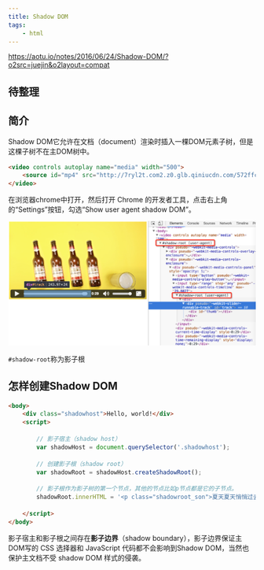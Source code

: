 ```yaml
---
title: Shadow DOM
tags:
    - html
---
```


<https://aotu.io/notes/2016/06/24/Shadow-DOM/?o2src=juejin&o2layout=compat>

## 待整理

## 简介

Shadow DOM它允许在文档（document）渲染时插入一棵DOM元素子树，但是这棵子树不在主DOM树中。

```html
<video controls autoplay name="media" width="500">
    <source id="mp4" src="http://7ryl2t.com2.z0.glb.qiniucdn.com/572ffc37a2e5a.mp4" type="video/mp4">
</video>
```

在浏览器chrome中打开，然后打开 Chrome 的开发者工具，点击右上角的“Settings”按钮，勾选“Show user agent shadow DOM”。

![avatar](.\res\1.png)

`#shadow-root`称为影子根

## 怎样创建Shadow DOM

```html
<body>
    <div class="shadowhost">Hello, world!</div>
    <script>

        // 影子宿主（shadow host）
        var shadowHost = document.querySelector('.shadowhost');

        // 创建影子根（shadow root）
        var shadowRoot = shadowHost.createShadowRoot();

        // 影子根作为影子树的第一个节点，其他的节点比如p节点都是它的子节点。
        shadowRoot.innerHTML = '<p class="shadowroot_son">夏天夏天悄悄过去留下小秘密！</p>';

    </script>
</body>
```

影子宿主和影子根之间存在**影子边界**（shadow boundary），影子边界保证主 DOM写的 CSS 选择器和 JavaScript 代码都不会影响到Shadow DOM，当然也保护主文档不受 shadow DOM 样式的侵袭。